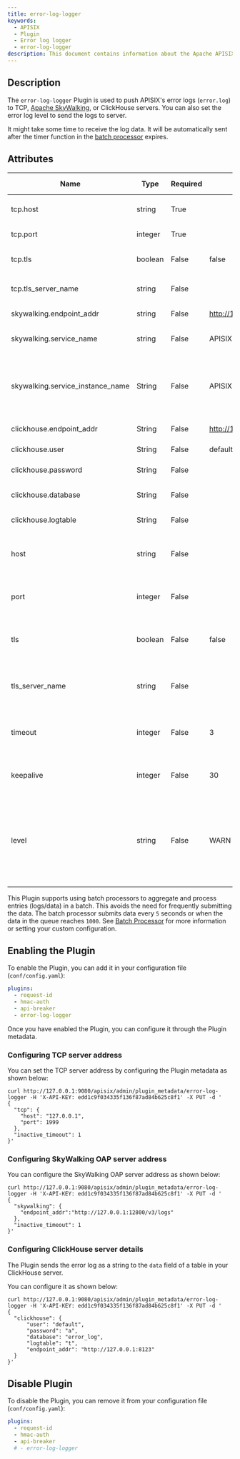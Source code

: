 ```yaml
---
title: error-log-logger
keywords:
  - APISIX
  - Plugin
  - Error log logger
  - error-log-logger
description: This document contains information about the Apache APISIX error-log-logger Plugin.
---
```

<!--
#
# Licensed to the Apache Software Foundation (ASF) under one or more
# contributor license agreements.  See the NOTICE file distributed with
# this work for additional information regarding copyright ownership.
# The ASF licenses this file to You under the Apache License, Version 2.0
# (the "License"); you may not use this file except in compliance with
# the License.  You may obtain a copy of the License at
#
#     http://www.apache.org/licenses/LICENSE-2.0
#
# Unless required by applicable law or agreed to in writing, software
# distributed under the License is distributed on an "AS IS" BASIS,
# WITHOUT WARRANTIES OR CONDITIONS OF ANY KIND, either express or implied.
# See the License for the specific language governing permissions and
# limitations under the License.
#
-->

## Description

The `error-log-logger` Plugin is used to push APISIX's error logs (`error.log`) to TCP, [Apache SkyWalking](https://skywalking.apache.org/), or ClickHouse servers. You can also set the error log level to send the logs to server.

It might take some time to receive the log data. It will be automatically sent after the timer function in the [batch processor](../batch-processor.md) expires.

## Attributes

| Name                             | Type    | Required | Default                        | Valid values                                                                            | Description                                                                                                  |
|----------------------------------|---------|----------|--------------------------------|-----------------------------------------------------------------------------------------|--------------------------------------------------------------------------------------------------------------|
| tcp.host                         | string  | True     |                                |                                                                                         | IP address or the hostname of the TCP server.                                                                |
| tcp.port                         | integer | True     |                                | [0,...]                                                                                 | Target upstream port.                                                                                        |
| tcp.tls                          | boolean | False    | false                          |                                                                                         | When set to `true` performs SSL verification.                                                                |
| tcp.tls_server_name              | string  | False    |                                |                                                                                         | Server name for the new TLS extension SNI.                                                                   |
| skywalking.endpoint_addr         | string  | False    | http://127.0.0.1:12900/v3/logs |                                                                                         | Apache SkyWalking HTTP endpoint.                                                                             |
| skywalking.service_name          | string  | False    | APISIX                         |                                                                                         | Service name for the SkyWalking reporter.                                                                    |
| skywalking.service_instance_name | String  | False    | APISIX Instance Name           |                                                                                         | Service instance name for the SkyWalking reporter. Set it to `$hostname` to directly get the local hostname. |
| clickhouse.endpoint_addr         | String  | False    | http://127.0.0.1:8213          |                                                                                         | ClickHouse endpoint.                                                                                         |
| clickhouse.user                  | String  | False    | default                        |                                                                                         | ClickHouse username.                                                                                         |
| clickhouse.password              | String  | False    |                                |                                                                                         | ClickHouse password.                                                                                         |
| clickhouse.database              | String  | False    |                                |                                                                                         | Name of the database to store the logs.                                                                      |
| clickhouse.logtable              | String  | False    |                                |                                                                                         | Table name to store the logs.                                                                                |
| host                             | string  | False    |                                |                                                                                         | Deprecated. Use `tcp.host` attribute instead. IP address or the hostname of the TCP server.                  |
| port                             | integer | False    |                                | [0,...]                                                                                 | Deprecated. Use `tcp.port` instead. Target Upstream port.                                                    |
| tls                              | boolean | False    | false                          |                                                                                         | Deprecated. Use `tcp.tls` instead. When set to `true` performs SSL verification.                             |
| tls_server_name                  | string  | False    |                                |                                                                                         | Deprecated. Use `tcp.tls_server_name` instead. Server name for the new TLS extension SNI.                    |
| timeout                          | integer | False    | 3                              | [1,...]                                                                                 | Timeout (in seconds) for the upstream to connect and send data.                                              |
| keepalive                        | integer | False    | 30                             | [1,...]                                                                                 | Time in seconds to keep the connection alive after sending data.                                             |
| level                            | string  | False    | WARN                           | ["STDERR", "EMERG", "ALERT", "CRIT", "ERR", "ERROR", "WARN", "NOTICE", "INFO", "DEBUG"] | Log level to filter the error logs. `ERR` is same as `ERROR`.                                                |

This Plugin supports using batch processors to aggregate and process entries (logs/data) in a batch. This avoids the need for frequently submitting the data. The batch processor submits data every `5` seconds or when the data in the queue reaches `1000`. See [Batch Processor](../batch-processor.md#configuration) for more information or setting your custom configuration.

## Enabling the Plugin

To enable the Plugin, you can add it in your configuration file (`conf/config.yaml`):

```yaml title="conf/config.yaml"
plugins:
  - request-id
  - hmac-auth
  - api-breaker
  - error-log-logger
```

Once you have enabled the Plugin, you can configure it through the Plugin metadata.

### Configuring TCP server address

You can set the TCP server address by configuring the Plugin metadata as shown below:

```shell
curl http://127.0.0.1:9080/apisix/admin/plugin_metadata/error-log-logger -H 'X-API-KEY: edd1c9f034335f136f87ad84b625c8f1' -X PUT -d '
{
  "tcp": {
    "host": "127.0.0.1",
    "port": 1999
  },
  "inactive_timeout": 1
}'
```

### Configuring SkyWalking OAP server address

You can configure the SkyWalking OAP server address as shown below:

```shell
curl http://127.0.0.1:9080/apisix/admin/plugin_metadata/error-log-logger -H 'X-API-KEY: edd1c9f034335f136f87ad84b625c8f1' -X PUT -d '
{
  "skywalking": {
    "endpoint_addr":"http://127.0.0.1:12800/v3/logs"
  },
  "inactive_timeout": 1
}'
```

### Configuring ClickHouse server details

The Plugin sends the error log as a string to the `data` field of a table in your ClickHouse server.

You can configure it as shown below:

```shell
curl http://127.0.0.1:9080/apisix/admin/plugin_metadata/error-log-logger -H 'X-API-KEY: edd1c9f034335f136f87ad84b625c8f1' -X PUT -d '
{
  "clickhouse": {
      "user": "default",
      "password": "a",
      "database": "error_log",
      "logtable": "t",
      "endpoint_addr": "http://127.0.0.1:8123"
  }
}'
```

## Disable Plugin

To disable the Plugin, you can remove it from your configuration file (`conf/config.yaml`):

```yaml title="conf/config.yaml"
plugins:
  - request-id
  - hmac-auth
  - api-breaker
  # - error-log-logger
```
